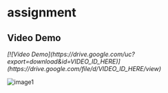 # assignment
<link rel="stylesheet" href="https://cdnjs.cloudflare.com/ajax/libs/font-awesome/5.15.3/css/all.min.css" integrity="sha512-TZcRum8RvklZzKjJrQPr1hN3lyrCezXONdZss6QZ1MWwK4/aqojfbIp/vLqlpOyCr6zhpK6U5X5naCSD/SZtzA==" crossorigin="anonymous" referrerpolicy="no-referrer" />

## Video Demo
<i class="fa fa-link" aria-hidden="true">
[![Video Demo](https://drive.google.com/uc?export=download&id=VIDEO_ID_HERE)](https://drive.google.com/file/d/VIDEO_ID_HERE/view)
</i>


![image1](https://user-images.githubusercontent.com/105824474/235281333-590dc06e-0790-490e-b37a-17d48f63d749.png)
